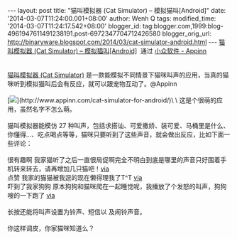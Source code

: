 --- layout: post title: "猫叫模拟器 (Cat Simulator) –
模拟猫叫\[Android\]" date: '2014-03-07T11:24:00.001+08:00' author: Wenh
Q tags: modified\_time: '2014-03-07T11:24:17.542+08:00' blogger\_id:
tag:blogger.com,1999:blog-4961947611491238191.post-6972347704712426580
blogger\_orig\_url:
http://binaryware.blogspot.com/2014/03/cat-simulator-android.html ---
[猫叫模拟器 (Cat Simulator) –
模拟猫叫\[Android\]](http://www.appinn.com/cat-simulator-for-android/)  通过
[小众软件 - Appinn](http://www.appinn.com/)\
\
\
[猫叫模拟器 (Cat
Simulator)](http://www.appinn.com/cat-simulator-for-android/)
是一款能模拟不同情景下猫咪叫声的应用，当真的猫咪听到模拟猫叫后会有反应，就可以跟宠物互动了。@Appinn\
\
[![](https://images-blogger-opensocial.googleusercontent.com/gadgets/proxy?url=http%3A%2F%2Fimg3.appinn.com%2Fimages%2F201403%2Fscreenshot_2014-03-05-11-32-49.jpg%2Fo&container=blogger&gadget=a&rewriteMime=image%2F*)](http://www.appinn.com/cat-simulator-for-android/)\
\
这是个很萌的应用，虽然名字不怎么萌。\
\
猫叫模拟器能模仿 27
种叫声，包括求搭讪、可爱撒娇、装可爱、马桶里是什么、你懂得…、吃点喝点等等，猫咪只要听到了这些声音，就会做出反应，比如下面一些评论：\
\
很有趣啊
我家猫听了之后一直很局促啊完全不明白到底是哪里的声音只好围着手机转来转去，请再增加几只猫吧！[via](https://play.google.com/store/apps/details?id=com.cat.simulation&reviewId=Z3A6QU9xcFRPRVJFN2R6ZGtWQUJiZ3llLW5IcU9teEMtNUNFZUkxQkFJLWE5dHhTTDRWQ1NseDI0UmU5d1pPSEZNSlJITWtsLW80Nmh0VTdkMWFYWkZxczJJ)\
点赞 我家的猫猫被我逗的现在懒得理我了T\^T
[via](https://play.google.com/store/apps/details?id=com.cat.simulation&reviewId=Z3A6QU9xcFRPSFIwTktNTjZKNmxUN1k3ODV1amRtcVdNUHpVWW9zM1BTb1hWMWpFLXA1Y19yTlhYMTFSdVB4cVdBMXlYc3BSOTJ6R1g4Y0hSQWFpdXIwek9V)\
吓到了我家狗狗
原本狗狗和猫咪爬在一起睡觉呢，我播放了个发怒的叫声，狗狗嗖的一下跑了
[via](https://play.google.com/store/apps/details?id=com.cat.simulation&reviewId=Z3A6QU9xcFRPSDJTYzV1dFYxRlgxbUI3LUVtY0pQcmVDUGVoVXdNUXE3X2taN1A4NHZXOGExNU9rbDFpcnZZcnk3SEQwcko5a0Z5WmtBUFB0Q0F2TFpyNzFR)\
\
长按还能将叫声设置为铃声、短信以 及闹铃声音。\
\
你这样调皮，你家猫咪知道么？
